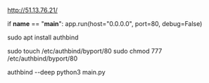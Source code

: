 http://51.13.76.21/

if __name__ == "__main__":
    app.run(host="0.0.0.0", port=80, debug=False)
    
sudo apt install authbind
 
sudo touch /etc/authbind/byport/80
sudo chmod 777 /etc/authbind/byport/80

authbind --deep python3 main.py
